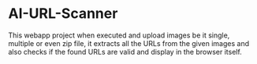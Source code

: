 # AI-URL-Scanner
This webapp project when executed and upload images be it single, multiple or even zip file, it extracts all the URLs from the given images and also checks if the found URLs are valid and display in the browser itself.
